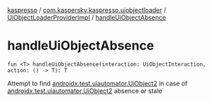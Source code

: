 [kaspresso](../../index.md) / [com.kaspersky.kaspresso.uiobjectloader](../index.md) / [UiObjectLoaderProviderImpl](index.md) / [handleUiObjectAbsence](./handle-ui-object-absence.md)

# handleUiObjectAbsence

`fun <T> handleUiObjectAbsence(interaction: UiObjectInteraction, action: () -> T): T`

Attempt to find [androidx.test.uiautomator.UiObject2](#) in case of [androidx.test.uiautomator.UiObject2](#) absence or stale

